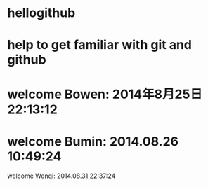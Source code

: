 ﻿hellogithub
===========

help to get familiar with git and github
===
welcome Bowen: 2014年8月25日22:13:12
===
welcome Bumin: 2014.08.26 10:49:24
===
welcome Wenqi: 2014.08.31 22:37:24
